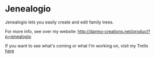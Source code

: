 # Jenealogio

Jenealogio lets you easily create and edit family trees.

For more info, see over my website: http://darmo-creations.net/product?p=jenealogio

If you want to see what's coming or what I'm working on, visit my Trello [here](https://trello.com/b/bL5gDhpJ/jenealogio)
